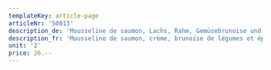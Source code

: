 ```yaml
---
templateKey: article-page
articleNr: '50013'
description_de: 'Mousseline de saumon, Lachs, Rahm, Gemüsebrunoise und Gewürze'
description_fr: 'Mousseline de saumon, crème, brunoise de légumes et épices'
unit: '2'
price: 26.--
---
```


